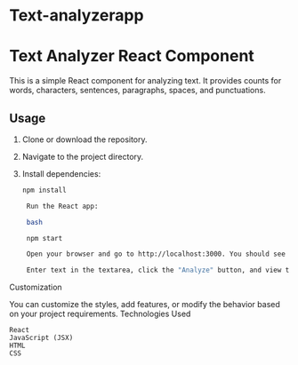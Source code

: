 # Text-analyzerapp
# Text Analyzer React Component

This is a simple React component for analyzing text. It provides counts for words, characters, sentences, paragraphs, spaces, and punctuations.

## Usage

1. Clone or download the repository.

2. Navigate to the project directory.

3. Install dependencies:

   ```bash
   npm install

    Run the React app:

    bash

    npm start

    Open your browser and go to http://localhost:3000. You should see the Text Analyzer app.

    Enter text in the textarea, click the "Analyze" button, and view the counts for words, characters, sentences, paragraphs, spaces, and punctuations.

Customization

You can customize the styles, add features, or modify the behavior based on your project requirements.
Technologies Used

    React
    JavaScript (JSX)
    HTML
    CSS

